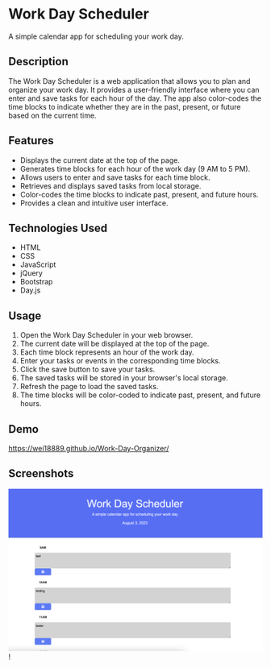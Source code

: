 # Work Day Scheduler

A simple calendar app for scheduling your work day.

## Description

The Work Day Scheduler is a web application that allows you to plan and organize your work day. It provides a user-friendly interface where you can enter and save tasks for each hour of the day. The app also color-codes the time blocks to indicate whether they are in the past, present, or future based on the current time.

## Features

- Displays the current date at the top of the page.
- Generates time blocks for each hour of the work day (9 AM to 5 PM).
- Allows users to enter and save tasks for each time block.
- Retrieves and displays saved tasks from local storage.
- Color-codes the time blocks to indicate past, present, and future hours.
- Provides a clean and intuitive user interface.

## Technologies Used

- HTML
- CSS
- JavaScript
- jQuery
- Bootstrap
- Day.js

## Usage

1. Open the Work Day Scheduler in your web browser.
2. The current date will be displayed at the top of the page.
3. Each time block represents an hour of the work day.
4. Enter your tasks or events in the corresponding time blocks.
5. Click the save button to save your tasks.
6. The saved tasks will be stored in your browser's local storage.
7. Refresh the page to load the saved tasks.
8. The time blocks will be color-coded to indicate past, present, and future hours.

## Demo

https://wei18889.github.io/Work-Day-Organizer/

## Screenshots

![Alt text](<image/Screenshot 2023-08-03 at 10.53.34 PM.png>)!
